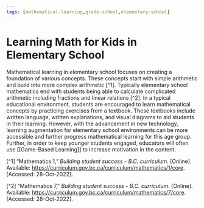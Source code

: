 ```yaml
---
tags: [mathematical-learning,grade-school,elementary-school]
---
```

# Learning Math for Kids in Elementary School

Mathematical learning in elementary school focuses on creating a foundation of various concepts.  These concepts start with simple arithmetic and build into more complex arithmetic [^1].  Typically elementary school mathematics end with students being able to calculate complicated arithmetic including fractions and linear relations [^2].  In a typical educational environment, students are encouraged to learn mathematical concepts by practicing exercises from a textbook.  These textbooks include written language, written explanations, and visual diagrams to aid students in their learning.  However, with the advancement in new technology, learning augmentation for elementary school environments can be more accessible and further progress mathematical learning for this age group.  Further, in order to keep younger students engaged, educators will often use [[Game-Based Learning]] to increase motivation in the content.

[^1] “Mathematics 1,” _Building student success - B.C. curriculum_. [Online]. Available: https://curriculum.gov.bc.ca/curriculum/mathematics/1/core. [Accessed: 28-Oct-2022].

[^2] “Mathematics 7,” _Building student success - B.C. curriculum_. [Online]. Available: https://curriculum.gov.bc.ca/curriculum/mathematics/7/core. [Accessed: 28-Oct-2022].
